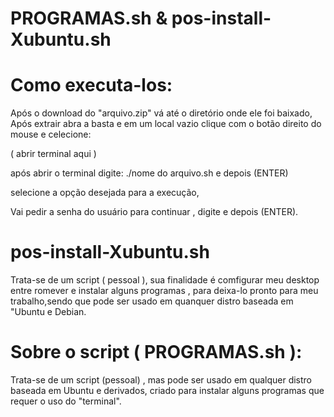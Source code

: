 # PROGRAMAS.sh & pos-install-Xubuntu.sh

# Como executa-los:

Após o download do "arquivo.zip" vá até o diretório onde ele foi baixado,
Após extrair abra a basta e em um local vazio clique com o botão direito do mouse e celecione:

 ( abrir terminal aqui )

após abrir o terminal digite: ./nome do arquivo.sh  e depois (ENTER)
 
selecione a opção desejada para a execução,

Vai pedir a senha do usuário para continuar , digite e depois (ENTER).

# pos-install-Xubuntu.sh

Trata-se de um script ( pessoal ),
sua finalidade é comfigurar meu desktop entre romever e instalar alguns programas , para deixa-lo pronto para meu trabalho,sendo que pode ser usado em quanquer distro baseada em "Ubuntu e Debian.


# Sobre o script ( PROGRAMAS.sh ):

Trata-se de um script (pessoal) , mas pode ser usado em qualquer distro baseada em Ubuntu e derivados,
criado para instalar alguns programas que requer o uso do "terminal".


